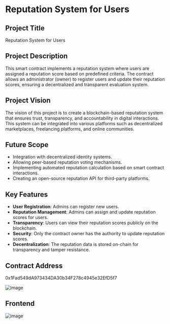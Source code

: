 # Reputation System for Users

## Project Title
Reputation System for Users

## Project Description
This smart contract implements a reputation system where users are assigned a reputation score based on predefined criteria. The contract allows an administrator (owner) to register users and update their reputation scores, ensuring a decentralized and transparent evaluation system.

## Project Vision
The vision of this project is to create a blockchain-based reputation system that ensures trust, transparency, and accountability in digital interactions. This system can be integrated into various platforms such as decentralized marketplaces, freelancing platforms, and online communities.

## Future Scope
- Integration with decentralized identity systems.
- Allowing peer-based reputation voting mechanisms.
- Implementing automated reputation calculation based on smart contract interactions.
- Creating an open-source reputation API for third-party platforms.

## Key Features
- **User Registration**: Admins can register new users.
- **Reputation Management**: Admins can assign and update reputation scores for users.
- **Transparency**: Users can view their reputation scores publicly on the blockchain.
- **Security**: Only the contract owner has the authority to update reputation scores.
- **Decentralization**: The reputation data is stored on-chain for transparency and tamper resistance.

## Contract Address
0x1Fad549dA973434DA30b34F278c4945e32EfD5f7

![image](https://github.com/user-attachments/assets/3e16e311-1f2c-4511-93e3-d20e82d73c4c)

## Frontend
![image](https://github.com/user-attachments/assets/972b191e-c4d0-4fed-aed5-40f672908d00)

